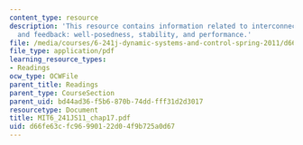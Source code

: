 ```yaml
---
content_type: resource
description: 'This resource contains information related to interconnected systems
  and feedback: well-posedness, stability, and performance.'
file: /media/courses/6-241j-dynamic-systems-and-control-spring-2011/d66fe63cfc96990122d04f9b725a0d67_MIT6_241JS11_chap17.pdf
file_type: application/pdf
learning_resource_types:
- Readings
ocw_type: OCWFile
parent_title: Readings
parent_type: CourseSection
parent_uid: bd44ad36-f5b6-870b-74dd-fff31d2d3017
resourcetype: Document
title: MIT6_241JS11_chap17.pdf
uid: d66fe63c-fc96-9901-22d0-4f9b725a0d67
---
```

